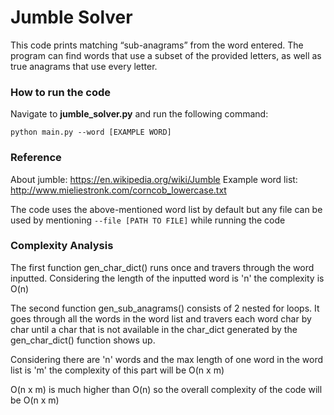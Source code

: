 # Jumble Solver

This code prints matching “sub-anagrams” from the word entered. The program can find words that use a subset of the
provided letters, as well as true anagrams that use every letter.

### How to run the code

Navigate to **jumble_solver.py** and run the following command:

`python main.py --word [EXAMPLE WORD]`

### Reference

About jumble: https://en.wikipedia.org/wiki/Jumble
Example word list: http://www.mieliestronk.com/corncob_lowercase.txt

The code uses the above-mentioned word list by default but any file can be used by mentioning `--file [PATH TO FILE]`
while running the code

### Complexity Analysis

The first function gen_char_dict() runs once and travers through the word inputted. Considering the length of the
inputted word is 'n' the complexity is O(n)

The second function gen_sub_anagrams() consists of 2 nested for loops. It goes through all the words in the word list
and travers each word char by char until a char that is not available in the char_dict generated by the gen_char_dict()
function shows up.

Considering there are 'n' words and the max length of one word in the word list is 'm' the complexity of this part will
be O(n x m)

O(n x m) is much higher than O(n) so the overall complexity of the code will be O(n x m)
